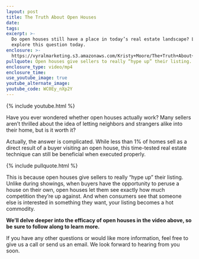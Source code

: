 ```yaml
---
layout: post
title: The Truth About Open Houses
date:
tags:
excerpt: >-
  Do open houses still have a place in today’s real estate landscape? Let’s
  explore this question today.
enclosure: >-
  https://vyralmarketing.s3.amazonaws.com/Kristy+Moore/The+Truth+About+Open+Houses.mp4
pullquote: Open houses give sellers to really “hype up” their listing.
enclosure_type: video/mp4
enclosure_time:
use_youtube_image: true
youtube_alternate_image:
youtube_code: WC0Ey_nXp2Y
---
```


{% include youtube.html %}

Have you ever wondered whether open houses actually work? Many sellers aren’t thrilled about the idea of letting neighbors and strangers alike into their home, but is it worth it?&nbsp;

Actually, the answer is complicated. While less than 1% of homes sell as a direct result of a buyer visiting an open house, this time-tested real estate technique can still be beneficial when executed properly.&nbsp;

{% include pullquote.html %}

This is because open houses give sellers to really “hype up” their listing. Unlike during showings, when buyers have the opportunity to peruse a house on their own, open houses let them see exactly how much competition they’re up against. And when consumers see that someone else is interested in something they want, your listing becomes a hot commodity.&nbsp;

**We’ll delve deeper into the efficacy of open houses in the video above, so be sure to follow along to learn more.**

If you have any other questions or would like more information, feel free to give us a call or send us an email. We look forward to hearing from you soon.&nbsp;<br>&nbsp;